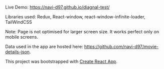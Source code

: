 Live Demo: https://navi-d97.github.io/diagnal-test/

Libraries used: Redux, React-window, react-window-infinite-loader, TailWindCSS

Note:
Page is not optimised for larger screen size. It works perfect only on mobile screens.

Data used in the app are hosted here: https://github.com/navi-d97/movie-details-json.

This project was bootstrapped with [Create React App](https://github.com/facebook/create-react-app).
